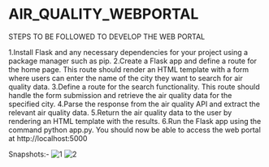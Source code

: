 # AIR_QUALITY_WEBPORTAL

STEPS TO BE FOLLOWED TO DEVELOP THE WEB PORTAL

1.Install Flask and any necessary dependencies for your project using a package manager such as pip.
2.Create a Flask app and define a route for the home page. This route should render an HTML template with a form where users can enter the name of the city they want to search for air quality data.
3.Define a route for the search functionality. This route should handle the form submission and retrieve the air quality data for the specified city. 
4.Parse the response from the air quality API and extract the relevant air quality data. 
5.Return the air quality data to the user by rendering an HTML template with the results.
6.Run the Flask app using the command python app.py. You should now be able to access the web portal at http://localhost:5000

Snapshots:-
![1](https://user-images.githubusercontent.com/109961105/221505236-bb398663-c062-496d-9e00-d821f0579b40.png)
![2](https://user-images.githubusercontent.com/109961105/221505284-e93d2c3a-0a3e-4683-be25-da1f2c1b38f2.png)
